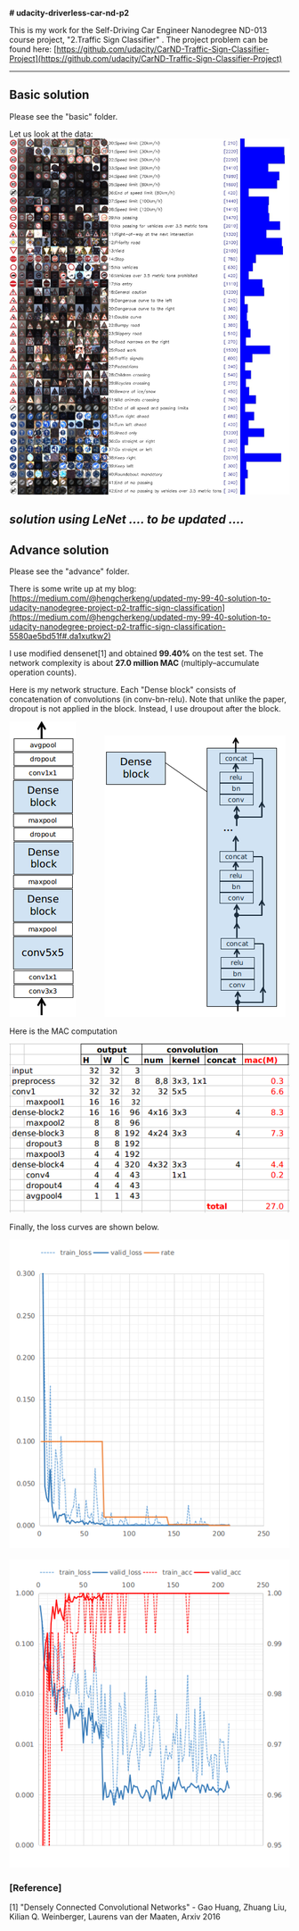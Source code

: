 **# udacity-driverless-car-nd-p2**

This is my work for the Self-Driving Car Engineer Nanodegree ND-013 course project, "2.Traffic Sign Classifier" . The project problem can be found here: [https://github.com/udacity/CarND-Traffic-Sign-Classifier-Project](https://github.com/udacity/CarND-Traffic-Sign-Classifier-Project)

---
## Basic solution
Please see the "basic" folder. 

Let us look at the data:
![image](data/data_summary.jpg)


_solution using LeNet .... to be updated ...._
---
## Advance solution
Please see the "advance" folder. 

There is some write up at my blog: [https://medium.com/@hengcherkeng/updated-my-99-40-solution-to-udacity-nanodegree-project-p2-traffic-sign-classification](https://medium.com/@hengcherkeng/updated-my-99-40-solution-to-udacity-nanodegree-project-p2-traffic-sign-classification-5580ae5bd51f#.da1xutkw2)

I use modified densenet[1] and obtained **99.40%** on the test set. 
The network complexity is about **27.0 million MAC** (multiply–accumulate operation counts). 

Here is my network structure. Each "Dense block" consists of concatenation of convolutions (in conv-bn-relu). Note that unlike the paper, dropout is not applied in the block. Instead, I use droupout after the block.

![image](advance/docs/images/003.png)&nbsp;&nbsp;&nbsp;&nbsp;&nbsp;&nbsp;&nbsp;&nbsp;&nbsp;&nbsp;&nbsp;&nbsp;  ![image](advance/docs/images/002.png)

Here is the MAC computation

![image](advance/docs/images/001.png)

Finally, the loss curves are shown below.

![image](advance/docs/images/100.png)&nbsp;&nbsp;&nbsp;&nbsp;&nbsp;&nbsp;&nbsp;&nbsp;&nbsp;&nbsp;&nbsp;&nbsp;  ![image](advance/docs/images/000.png)

### [Reference]
[1] "Densely Connected Convolutional Networks" - Gao Huang, Zhuang Liu, Kilian Q. Weinberger, Laurens van der Maaten, Arxiv 2016

